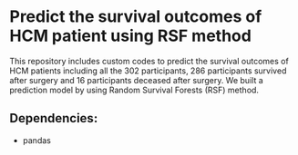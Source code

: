 # Predict the survival outcomes of HCM patient using RSF method
This repository includes custom codes to predict the survival outcomes of HCM patients including all the 302 participants, 286 participants survived after surgery and 16 participants deceased after surgery. We built a prediction model by using Random Survival Forests (RSF) method.
## Dependencies:
- pandas
